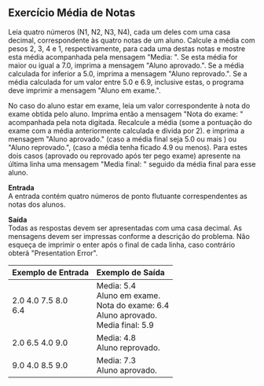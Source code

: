## Exercício Média de Notas
Leia quatro números (N1, N2, N3, N4), cada um deles com uma casa decimal, correspondente às quatro
notas de um aluno. Calcule a média com pesos 2, 3, 4 e 1, respectivamente, para cada uma destas notas e mostre esta média acompanhada pela mensagem "Media: ". Se esta média for maior ou igual a 7.0, imprima a mensagem "Aluno aprovado.". Se a média calculada for inferior a 5.0, imprima a mensagem "Aluno reprovado.". Se a média calculada for um valor entre 5.0 e 6.9, inclusive estas, o programa deve imprimir a mensagem "Aluno em exame.". 

No caso do aluno estar em exame, leia um valor correspondente à nota do exame obtida pelo aluno. Imprima então a mensagem "Nota do exame: " acompanhada pela nota digitada. Recalcule a média (some a pontuação do exame com a média anteriormente calculada e divida por 2). e imprima a mensagem "Aluno aprovado." (caso a média final seja 5.0 ou mais ) ou "Aluno reprovado.", (caso a média tenha ficado 4.9 ou menos). Para estes dois casos (aprovado ou reprovado após ter pego exame) apresente na última linha uma mensagem "Media final: " seguido da média final para esse aluno.

**Entrada**<br />
A entrada contém quatro números de ponto flutuante correspendentes as notas dos alunos.

**Saída**<br />
Todas as respostas devem ser apresentadas com uma casa decimal. As mensagens devem ser impressas
conforme a descrição do problema. Não esqueça de imprimir o enter após o final de cada linha, caso
contrário obterá "Presentation Error".

Exemplo de Entrada | Exemplo de Saída
:--- | :---
2.0 4.0 7.5 8.0<br />6.4 | Media: 5.4<br />Aluno em exame.<br />Nota do exame: 6.4<br />Aluno aprovado.<br />Media final: 5.9
2.0 6.5 4.0 9.0 | Media: 4.8<br />Aluno reprovado.
9.0 4.0 8.5 9.0 | Media: 7.3<br />Aluno aprovado.
